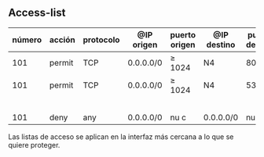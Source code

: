 ## Access-list

| número | acción | protocolo | @IP origen | puerto origen | @IP destino | puerto destino | estado |
| ---- | ---- | ---- | ---- | ---- | ---- | ---- | ---- |
| 101 | permit | TCP | 0.0.0.0/0 | $\ge$ 1024 | N4 | 80 |  |
| 101 | permit | TCP | 0.0.0.0/0 | $\ge$ 1024 | N4 | 53 |  |
|  |  |  |  |  |  |  |  |
|  |  |  |  |  |  |  |  |
|  |  |  |  |  |  |  |  |
|  |  |  |  |  |  |  |  |
|  |  |  |  |  |  |  |  |
| 101 | deny | any | 0.0.0.0/0 | nu c | 0.0.0.0/0 | nu c |  |

Las listas de acceso se aplican en la interfaz más cercana a lo que se quiere proteger.